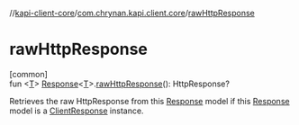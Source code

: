 //[kapi-client-core](../../index.md)/[com.chrynan.kapi.client.core](index.md)/[rawHttpResponse](raw-http-response.md)

# rawHttpResponse

[common]\
fun &lt;[T](raw-http-response.md)&gt; [Response](../../../kapi-core/kapi-core/com.chrynan.kapi.core/-response/index.md)&lt;[T](raw-http-response.md)&gt;.[rawHttpResponse](raw-http-response.md)(): HttpResponse?

Retrieves the raw HttpResponse from this [Response](../../../kapi-core/kapi-core/com.chrynan.kapi.core/-response/index.md) model if this [Response](../../../kapi-core/kapi-core/com.chrynan.kapi.core/-response/index.md) model is a [ClientResponse](-client-response/index.md) instance.
